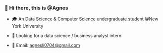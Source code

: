 
### 👋 Hi there, this is @Agnes

- 🎓 An Data Science & Computer Science undergraduate student @New York University

- 💞️ Looking for a data science / business analyst intern

- 🎐 Email: agnesli0704@gmail.com


